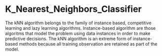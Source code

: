 # K_Nearest_Neighbors_Classifier

The kNN algorithm belongs to the family of instance based, competitive learning and lazy learning algorithms.
Instance-based algorithm are those algoritms that model the problem using data instances in order to make predictive decisions. The kNN algorithm is an extreme form of instance-based methods because all training observation are retained as part of the model.
